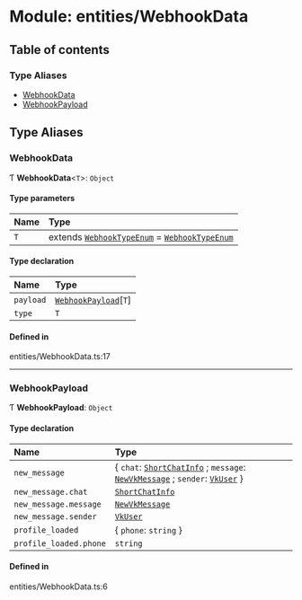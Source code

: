 # Module: entities/WebhookData

## Table of contents

### Type Aliases

- [WebhookData](../wiki/entities.WebhookData#webhookdata)
- [WebhookPayload](../wiki/entities.WebhookData#webhookpayload)

## Type Aliases

### WebhookData

Ƭ **WebhookData**<`T`\>: `Object`

#### Type parameters

| Name | Type |
| :------ | :------ |
| `T` | extends [`WebhookTypeEnum`](../wiki/enums.WebhookTypeEnum.WebhookTypeEnum) = [`WebhookTypeEnum`](../wiki/enums.WebhookTypeEnum.WebhookTypeEnum) |

#### Type declaration

| Name | Type |
| :------ | :------ |
| `payload` | [`WebhookPayload`](../wiki/entities.WebhookData#webhookpayload)[`T`] |
| `type` | `T` |

#### Defined in

entities/WebhookData.ts:17

___

### WebhookPayload

Ƭ **WebhookPayload**: `Object`

#### Type declaration

| Name | Type |
| :------ | :------ |
| `new_message` | { `chat`: [`ShortChatInfo`](../wiki/entities.ShortChatInfo.ShortChatInfo) ; `message`: [`NewVkMessage`](../wiki/entities.NewVkMessage.NewVkMessage) ; `sender`: [`VkUser`](../wiki/entities.VkUser.VkUser)  } |
| `new_message.chat` | [`ShortChatInfo`](../wiki/entities.ShortChatInfo.ShortChatInfo) |
| `new_message.message` | [`NewVkMessage`](../wiki/entities.NewVkMessage.NewVkMessage) |
| `new_message.sender` | [`VkUser`](../wiki/entities.VkUser.VkUser) |
| `profile_loaded` | { `phone`: `string`  } |
| `profile_loaded.phone` | `string` |

#### Defined in

entities/WebhookData.ts:6
